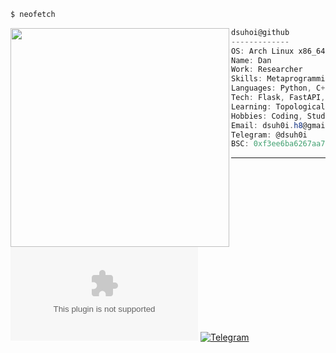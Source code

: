 ```sh
$ neofetch
```

<img align="left" src="https://i1.sndcdn.com/artworks-zS3M7LcZKj5tGBKN-nk1BLw-t500x500.jpg" width="350"/>

```csharp
dsuhoi@github
-------------
OS: Arch Linux x86_64
Name: Dan
Work: Researcher
Skills: Metaprogramming, math. modeling, DL
Languages: Python, C++, bash, SQL
Tech: Flask, FastAPI, PyTorch, Tensorflow, Docker, Redis
Learning: Topological data analysis, weather forecasting
Hobbies: Coding, Studying
Email: dsuh0i.h8@gmail.com
Telegram: @dsuh0i
BSC: 0xf3ee6ba6267aa70edc7ccec83c5846e05132f318
```

---

[![Email](https://badgen.net/badge/email/dsuh0i.h8@gmail.com)](mailto:dsuh0i.h8@gmail.com)
[![Telegram](https://badgen.net/badge/icon/telegram?icon=telegram&label)](https://t.me/dsuh0i)

